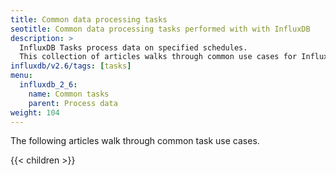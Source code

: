 ```yaml
---
title: Common data processing tasks
seotitle: Common data processing tasks performed with with InfluxDB
description: >
  InfluxDB Tasks process data on specified schedules.
  This collection of articles walks through common use cases for InfluxDB tasks.
influxdb/v2.6/tags: [tasks]
menu:
  influxdb_2_6:
    name: Common tasks
    parent: Process data
weight: 104
---
```


The following articles walk through common task use cases.

{{< children >}}
